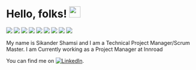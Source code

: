 
# Hello, folks! <img src="https://raw.githubusercontent.com/MartinHeinz/MartinHeinz/master/wave.gif" width="30px">
![](https://img.shields.io/badge/<OS>-<Linux>-informational?style=flat&logo=<LOGO_NAME>&logoColor=white&color=2bbc8a)
![](https://img.shields.io/badge/<OS>-<Windows>-informational?style=flat&logo=<LOGO_NAME>&logoColor=white&color=2bbc8a)
![](https://img.shields.io/badge/<Technology>-<Java>-informational?style=flat&logo=<LOGO_NAME>&logoColor=white&color=2bbc8a)
![](https://img.shields.io/badge/<Technology>-<Kotlin>-informational?style=flat&logo=<LOGO_NAME>&logoColor=white&color=2bbc8a)
![](https://img.shields.io/badge/<Technology>-<swift>-informational?style=flat&logo=<LOGO_NAME>&logoColor=white&color=2bbc8a)
![](https://img.shields.io/badge/<Technology>-<PHP>-informational?style=flat&logo=<LOGO_NAME>&logoColor=white&color=2bbc8a)
![](https://img.shields.io/badge/<Technology>-<node>-informational?style=flat&logo=<LOGO_NAME>&logoColor=white&color=2bbc8a)
![](https://img.shields.io/badge/<Tools>-<Jira>-informational?style=flat&logo=<LOGO_NAME>&logoColor=white&color=2bbc8a)
![](https://img.shields.io/badge/<Tools>-<Slack>-informational?style=flat&logo=<LOGO_NAME>&logoColor=white&color=2bbc8a)

My name is Sikander Shamsi and I am a Technical Project Manager/Scrum Master. I am Currently working as a Project Manager at Innroad

You can find me  on [![LinkedIn][2.2]][2].

<!-- Icons -->


[2.2]: https://drive.google.com/file/d/1VFwdLdAKWQha7KSIgfdunxhXjfjSVrAU/view?usp=sharing

<!-- Links to your social media accounts -->


[2]: (https://www.linkedin.com/in/sikandershamsi/)]
